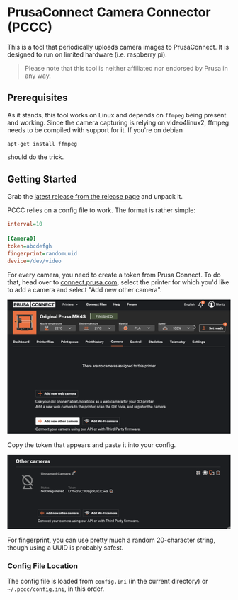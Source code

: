 # PrusaConnect Camera Connector (PCCC)
  
This is a tool that periodically uploads camera images to PrusaConnect. It is designed to run on limited hardware (i.e. raspberry pi). 

> Please note that this tool is neither affiliated nor endorsed by Prusa in any way. 

## Prerequisites 

As it stands, this tool works on Linux and depends on `ffmpeg` being present and working. Since the camera capturing is relying on video4linux2, ffmpeg needs to be compiled with support for it. If you're on debian
    
    apt-get install ffmpeg 

should do the trick. 

## Getting Started 

Grab the [latest release from the release page](https://github.com/moritzh/prusaconnect-camera-connector/releases/latest) and unpack it. 

PCCC relies on a config file to work. The format is rather simple: 

```ini
interval=10

[Camera0]
token=abcdefgh
fingerprint=randomuuid
device=/dev/video
```

For every camera, you need to create a token from Prusa Connect. To do that, head over to [connect.prusa.com](https://connect.prusa.com), select the printer for which you'd like to add a camera and select "Add new other camera". 

![image](docs/img1.png)

Copy the token that appears and paste it into your config.

![image](docs/img2.png)

For fingerprint, you can use pretty much a random 20-character string, though using a UUID is probably safest. 

### Config File Location

The config file is loaded from `config.ini` (in the current directory) or `~/.pccc/config.ini`, in this order.
